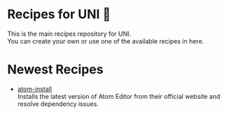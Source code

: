 # Recipes for UNI :cake:

This is the main recipes repository for UNI.<br/>
You can create your own or use one of the available recipes in here.

# Newest Recipes
- [atom-install](https://github.com/uni-linux/recipes/tree/master/src/daltonmenezes/atom-install)<br/>
  Installs the latest version of Atom Editor from their official website and resolve dependency issues.

